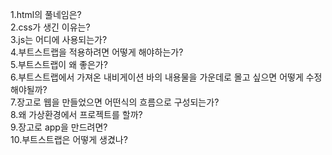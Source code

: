 1.html의 풀네임은?  
2.css가 생긴 이유는?  
3.js는 어디에 사용되는가?  
4.부트스트랩을 적용하려면 어떻게 해야하는가?  
5.부트스트랩이 왜 좋은가?  
6.부트스트랩에서 가져온 내비게이션 바의 내용물을 가운데로 몰고 싶으면 어떻게 수정해야될까?  
7.장고로 웹을 만들었으면 어떤식의 흐름으로 구성되는가?  
8.왜 가상환경에서 프로젝트를 할까?  
9.장고로 app을 만드려면?  
10.부트스트랩은 어떻게 생겼나?  
